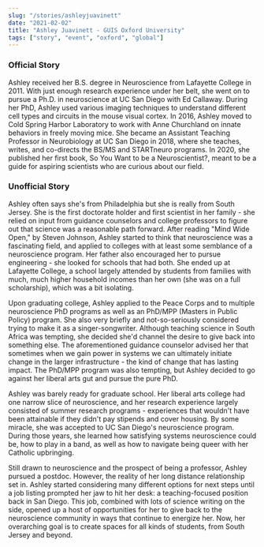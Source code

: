 ```yaml
---
slug: "/stories/ashleyjuavinett"
date: "2021-02-02"
title: "Ashley Juavinett - GUIS Oxford University"
tags: ["story", "event", "oxford", "global"]
---
```

### Official Story
Ashley received her B.S. degree in Neuroscience from Lafayette College in 2011. With just enough research experience under her belt, she went on to pursue a Ph.D. in neuroscience at UC San Diego with Ed Callaway. During her PhD, Ashley used various imaging techniques to understand different cell types and circuits in the mouse visual cortex. In 2016, Ashley moved to Cold Spring Harbor Laboratory to work with Anne Churchland on innate behaviors in freely moving mice. She became an Assistant Teaching Professor in Neurobiology at UC San Diego in 2018, where she teaches, writes, and co-directs the BS/MS and STARTneuro programs. In 2020, she published her first book, So You Want to be a Neuroscientist?, meant to be a guide for aspiring scientists who are curious about our field.

### Unofficial Story
Ashley often says she's from Philadelphia but she is really from South Jersey. She is the first doctorate holder and first scientist in her family - she relied on input from guidance counselors and college professors to figure out that science was a reasonable path forward. After reading "Mind Wide Open," by Steven Johnson, Ashley started to think that neuroscience was a fascinating field, and applied to colleges with at least some semblance of a neuroscience program. Her father also encouraged her to pursue engineering - she looked for schools that had both. She ended up at Lafayette College, a school largely attended by students from families with much, much higher household incomes than her own (she was on a full scholarship), which was a bit isolating.

Upon graduating college, Ashley applied to the Peace Corps and to multiple neuroscience PhD programs as well as an PhD/MPP (Masters in Public Policy) program. She also very briefly and not-so-seriously considered trying to make it as a singer-songwriter. Although teaching science in South Africa was tempting, she decided she'd channel the desire to give back into something else. The aforementioned guidance counselor advised her that sometimes when we gain power in systems we can ultimately initiate change in the larger infrastructure - the kind of change that has lasting impact. The PhD/MPP program was also tempting, but Ashley decided to go against her liberal arts gut and pursue the pure PhD.

Ashley was barely ready for graduate school. Her liberal arts college had one narrow slice of neuroscience, and her research experience largely consisted of summer research programs - experiences that wouldn't have been attainable if they didn't pay stipends and cover housing. By some miracle, she was accepted to UC San Diego's neuroscience program. During those years, she learned how satisfying systems neuroscience could be, how to play in a band, as well as how to navigate being queer with her Catholic upbringing.

Still drawn to neuroscience and the prospect of being a professor, Ashley pursued a postdoc. However, the reality of her long distance relationship set in. Ashley started considering many different options for next steps until a job listing prompted her jaw to hit her desk: a teaching-focused position back in San Diego. This job, combined with lots of science writing on the side, opened up a host of opportunities for her to give back to the neuroscience community in ways that continue to energize her. Now, her overarching goal is to create spaces for all kinds of students, from South Jersey and beyond.